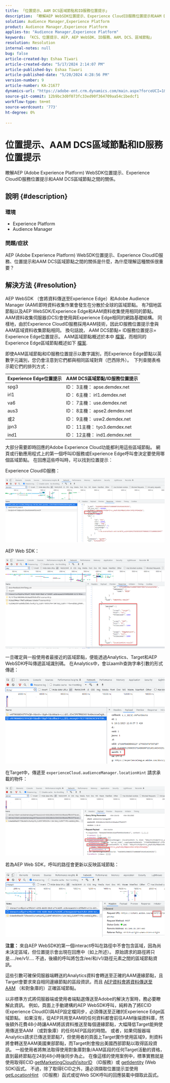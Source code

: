 ```yaml
---
title: 「位置提示、AAM DCS區域節點和ID服務位置提示」
description: 「瞭解AEP WebSDK位置提示、Experience CloudID服務位置提示和AAM DCS區域節點。」
solution: Audience Manager,Experience Platform
product: Audience Manager,Experience Platform
applies-to: "Audience Manager,Experience Platform"
keywords: 「KCS、位置提示、AEP、AEP WebSDK、ID服務、AAM、DCS、區域節點」
resolution: Resolution
internal-notes: null
bug: false
article-created-by: Eshaa Tiwari
article-created-date: "5/17/2024 2:14:07 PM"
article-published-by: Eshaa Tiwari
article-published-date: "5/20/2024 4:28:56 PM"
version-number: 9
article-number: KA-21677
dynamics-url: "https://adobe-ent.crm.dynamics.com/main.aspx?forceUCI=1&pagetype=entityrecord&etn=knowledgearticle&id=1ae7f2b3-5714-ef11-9f89-000d3a5c0892"
source-git-commit: 12b9bc3d0f073fc33ed90f364709aa54c1bedcf1
workflow-type: tm+mt
source-wordcount: '773'
ht-degree: 0%

---
```


# 位置提示、AAM DCS區域節點和ID服務位置提示


瞭解AEP (Adobe Experience Platform) WebSDK位置提示、Experience CloudID服務位置提示和AAM DCS區域節點之間的關係。

## 說明 {#description}


### <b>環境</b>

- Experience Platform
- Audience Manager


### 問題/症狀

AEP (Adobe Experience Platform) WebSDK位置提示、Experience CloudID服務、位置提示和AAM DCS區域節點之間的關係是什麼，為什麼理解這種關係很重要？


## 解決方法 {#resolution}


AEP WebSDK （會將資料傳送至Experience Edge）和Adobe Audience Manager (AAM)即時資料收集作業會發生在分散於全球的區域節點。 有7個地區節點以及AEP WebSDK/Experience Edge和AAM資料收集使用相同的節點。 AAM資料收集伺服器(DCS)會使用與Experience Edge相同的網路基礎結構。 同樣地，由於Experience CloudID服務採用AAM技術，因此ID服務位置提示會與AAM區域資料收集節點相同。 換句話說， AAM DCS節點= ID服務位置提示= Experience Edge位置提示。 AAM區域節點概述於本中 [檔案](https://experienceleague.adobe.com/docs/audience-manager/user-guide/api-and-sdk-code/dcs/dcs-api-reference/dcs-regions.html?lang=en)，而相同的Experience Edge區域節點概述如下 [檔案](https://experienceleague.adobe.com/docs/experience-platform/edge-network-server-api/location-hints.html?lang=en).

即使AAM區域節點和ID服務位置提示以數字識別，而Experience Edge節點以英數字元識別，您仍會注意到它們都與相同區域對齊（巴西除外）。  下列查閱表格示範它們的排列方式：


| Experience Edge位置提示 | AAM DCS區域節點/ID服務位置提示 |
| --- | --- |
| spg3 | ID： 3主機： apse.demdex.net |
| irl1 | ID： 6主機： irl1.demdex.net |
| va6 | ID： 7主機： use.demdex.net |
| aus3 | ID： 8主機： apse2.demdex.net |
| 或2 | ID： 9主機： usw2.demdex.net |
| jpn3 | ID： 11主機： tyo3.demdex.net |
| ind1 | ID： 12主機： ind1.demdex.net |


大部分需要即時回應的Adobe Experience Cloud功能都利用這些區域節點。 網頁或行動應用程式上的第一個呼叫ID服務或Experience Edge呼叫會決定要使用哪個區域節點。 在回應這些呼叫時，可以找到位置提示：

Experience CloudID服務：

![](assets/e80a1235-77bf-ed11-83ff-6045bd006239.png)



AEP Web SDK：

![](assets/8f50cbb3-75bf-ed11-83ff-6045bd006239.png)

一旦確定與一般使用者最接近的區域節點，便能透過Analytics、Target和AEP WebSDK呼叫傳遞區域識別碼。 在Analytics中，會以aamlh查詢字串引數的形式傳遞：

![](assets/33af14ff-77bf-ed11-83ff-6045bd006239.png)

在Target中，傳遞至 `experienceCloud.audienceManager.locationHint` 請求承載的物件：

![](assets/dce94437-78bf-ed11-83ff-6045bd006239.png)

若為AEP Web SDK，呼叫的路徑會更新以反映區域節點：

![](assets/8245a050-79bf-ed11-83ff-6045bd006239.png)

<b>注意： </b>來自AEP WebSDK的第一個interact呼叫在路徑中不會包含區域，因為尚未決定區域，但位置提示會出現在回應中（如上所述）。 原始請求的路徑將只是..../ee/v1/.... 不過，後續的呼叫將包含/ee/和/v1/路徑元素之間的區域節點資訊。

這些引數可確保伺服器端轉送的Analytics資料會轉送至正確的AAM邊緣節點，且Target會要求來自相同邊緣節點的區段資訊，而且 [AEP資料會將資料傳送至AAM](https://experienceleague.adobe.com/docs/audience-manager/user-guide/implementation-integration-guides/integration-experience-platform/aam-aep-audience-sharing.html?lang=en) （和對象庫的）正確區域節點。

以非標準方式將伺服器端或使用者端點選傳送至Adobe的解決方案時，務必要瞭解此資訊。 例如，頁面上手動建構的AEP WebSDK呼叫，純粹為了將ECID (Experience CloudID)與AEP設定檔同步，必須傳送至正確的Experience Edge區域節點。 如果沒有，從AEP共用至AAM的任何資料都會前往AAM後端資料庫，然後額外花費48小時讓AAM將該資料推送至每個邊緣節點，大幅降低Target能夠使用傳送至AAM （或對象庫）的任何AEP區段的時間。 或者，如果伺服器端Analytics請求已傳送至節點7，但使用者的頁面上Target實作使用區域9，則資料將會轉送至AAM美國東部節點，而Target則會撥出美國西部節點以取得區段資訊。 一般使用者將無法取得使用對象庫對象/AAM區段的任何Target活動的資格，直到最終節點在24到48小時後同步為止。 在像這樣的使用案例中，標準實務就是使用取得ECID [getMarketingCloudVisitorID](https://experienceleague.adobe.com/docs/id-service/using/id-service-api/methods/getmcvid.html?lang=en) （ID服務）或 [getIdentity](https://experienceleague.adobe.com/docs/experience-platform/edge/extension/accessing-the-ecid.html?lang=en) (Web SDK)函式。 不過，除了取得ECID之外，還必須擷取位置提示並使用 [getLocationHint](https://experienceleague.adobe.com/docs/id-service/using/id-service-api/methods/getlocationhint.html?lang=en) （ID服務）函式或從Web SDK呼叫的回應裝載中擷取此函式。








